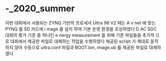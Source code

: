 # -_2020_summer
이번 대회에서 사용되는 ZYNQ 기반의 프로세서 Ultra 96 V2 에는 A v net 에 맞는 PYNQ 를 SD 카드에 i mage 를 설치 하여 기본 운영 환경을 조성하였다 D AC SDC 대회의 평가 기준 중 하나인 e nergy measurement 를 위해 기존 파일들을 추가적 으로 대회에서 제공한 파일로 대체하는 작업을 수행하였다 제공된 script 가 제대로 동작하지 않아 수동으로 ultra.conf 파일과 BOOT.bin, image.ub 를 제공된 파일로 대체하였다
